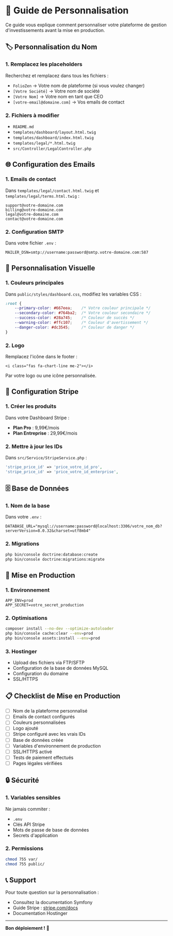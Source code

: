 # 🎨 Guide de Personnalisation

Ce guide vous explique comment personnaliser votre plateforme de gestion d'investissements avant la mise en production.

## 🏷️ Personnalisation du Nom

### 1. Remplacez les placeholders
Recherchez et remplacez dans tous les fichiers :
- `FolioZen` → Votre nom de plateforme (si vous voulez changer)
- `[Votre Société]` → Votre nom de société
- `[Votre Nom]` → Votre nom en tant que CEO
- `[votre-email@domaine.com]` → Vos emails de contact

### 2. Fichiers à modifier
- `README.md`
- `templates/dashboard/layout.html.twig`
- `templates/dashboard/index.html.twig`
- `templates/legal/*.html.twig`
- `src/Controller/LegalController.php`

## 🌐 Configuration des Emails

### 1. Emails de contact
Dans `templates/legal/contact.html.twig` et `templates/legal/terms.html.twig` :
```twig
support@votre-domaine.com
billing@votre-domaine.com
legal@votre-domaine.com
contact@votre-domaine.com
```

### 2. Configuration SMTP
Dans votre fichier `.env` :
```env
MAILER_DSN=smtp://username:password@smtp.votre-domaine.com:587
```

## 🎨 Personnalisation Visuelle

### 1. Couleurs principales
Dans `public/styles/dashboard.css`, modifiez les variables CSS :
```css
:root {
    --primary-color: #667eea;    /* Votre couleur principale */
    --secondary-color: #764ba2;  /* Votre couleur secondaire */
    --success-color: #28a745;    /* Couleur de succès */
    --warning-color: #ffc107;    /* Couleur d'avertissement */
    --danger-color: #dc3545;     /* Couleur de danger */
}
```

### 2. Logo
Remplacez l'icône dans le footer :
```twig
<i class="fas fa-chart-line me-2"></i>
```
Par votre logo ou une icône personnalisée.

## 🔧 Configuration Stripe

### 1. Créer les produits
Dans votre Dashboard Stripe :
- **Plan Pro** : 9,99€/mois
- **Plan Entreprise** : 29,99€/mois

### 2. Mettre à jour les IDs
Dans `src/Service/StripeService.php` :
```php
'stripe_price_id' => 'price_votre_id_pro',
'stripe_price_id' => 'price_votre_id_enterprise',
```

## 🗄️ Base de Données

### 1. Nom de la base
Dans votre `.env` :
```env
DATABASE_URL="mysql://username:password@localhost:3306/votre_nom_db?serverVersion=8.0.32&charset=utf8mb4"
```

### 2. Migrations
```bash
php bin/console doctrine:database:create
php bin/console doctrine:migrations:migrate
```

## 🚀 Mise en Production

### 1. Environnement
```env
APP_ENV=prod
APP_SECRET=votre_secret_production
```

### 2. Optimisations
```bash
composer install --no-dev --optimize-autoloader
php bin/console cache:clear --env=prod
php bin/console assets:install --env=prod
```

### 3. Hostinger
- Upload des fichiers via FTP/SFTP
- Configuration de la base de données MySQL
- Configuration du domaine
- SSL/HTTPS

## 📋 Checklist de Mise en Production

- [ ] Nom de la plateforme personnalisé
- [ ] Emails de contact configurés
- [ ] Couleurs personnalisées
- [ ] Logo ajouté
- [ ] Stripe configuré avec les vrais IDs
- [ ] Base de données créée
- [ ] Variables d'environnement de production
- [ ] SSL/HTTPS activé
- [ ] Tests de paiement effectués
- [ ] Pages légales vérifiées

## 🔒 Sécurité

### 1. Variables sensibles
Ne jamais commiter :
- `.env`
- Clés API Stripe
- Mots de passe de base de données
- Secrets d'application

### 2. Permissions
```bash
chmod 755 var/
chmod 755 public/
```

## 📞 Support

Pour toute question sur la personnalisation :
- Consultez la documentation Symfony
- Guide Stripe : [stripe.com/docs](https://stripe.com/docs)
- Documentation Hostinger

---

**Bon déploiement !** 🚀
